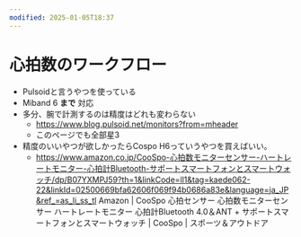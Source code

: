 ```yaml
---
modified: 2025-01-05T18:37
---
```

# 心拍数のワークフロー

- Pulsoidと言うやつを使っている
- Miband 6 **まで** 対応
- 多分、腕で計測するのは精度はどれも変わらない
    - https://www.blog.pulsoid.net/monitors?from=mheader
    - このページでも全部星3
- 精度のいいやつが欲しかったらCospo H6っていうやつを買えばいい。
    - https://www.amazon.co.jp/CooSpo-心拍数モニターセンサー-ハートレートモニター-心拍計Bluetooth-サポートスマートフォンとスマートウォッチ/dp/B07YXMPJ59?th=1&linkCode=ll1&tag=kaede062-22&linkId=02500669bfa62606f069f94b0686a83e&language=ja_JP&ref_=as_li_ss_tl Amazon | CooSpo 心拍センサー 心拍数モニターセンサー ハートレートモニター 心拍計Bluetooth 4.0＆ANT + サポートスマートフォンとスマートウォッチ | CooSpo | スポーツ＆アウトドア